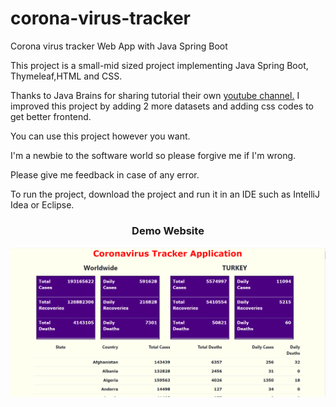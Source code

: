 # corona-virus-tracker
Corona virus tracker Web App with Java Spring Boot

This project is a small-mid sized project implementing Java Spring Boot, Thymeleaf,HTML and CSS.

Thanks to Java Brains for sharing tutorial their own <a href="https://www.youtube.com/watch?v=8hjNG9GZGnQ">youtube channel.</a> I improved this project by adding 2 more datasets and adding css codes to get better frontend.

You can use this project however you want.

I'm a newbie to the software world so please forgive me if I'm wrong. 

Please give me feedback in case of any error.

To run the project, download the project and run it in an IDE such as IntelliJ Idea or Eclipse.

<h3 align=center>Demo Website</h3>
<img src="coronavirusTrackerApp.PNG"></img>



